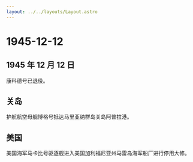 ```yaml
---
layout: ../../layouts/Layout.astro
---
```


# 1945-12-12

## 1945 年 12 月 12 日

康科德号已退役。

## 关岛

护航航空母舰博格号抵达马里亚纳群岛关岛阿普拉港。

## 美国

美国海军马卡比号驱逐舰进入美国加利福尼亚州马雷岛海军船厂进行停用大修。